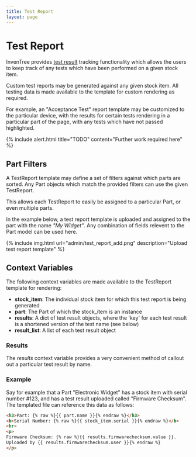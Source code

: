 ```yaml
---
title: Test Report
layout: page
---
```


# Test Report

InvenTree provides [test result](/docs/stock/test) tracking functionality which allows the users to keep track of any tests which have been performed on a given stock item.

Custom test reports may be generated against any given stock item. All testing data is made available to the template for custom rendering as required.

For example, an "Acceptance Test" report template may be customized to the particular device, with the results for certain tests rendering in a particular part of the page, with any tests which have not passed highlighted.

{% include alert.html title="TODO" content="Further work required here" %}

## Part Filters

A TestReport template may define a set of filters against which parts are sorted. Any Part objects which match the provided filters can use the given TestReport.

This allows each TestReport to easily be assigned to a particular Part, or even multiple parts.

In the example below, a test report template is uploaded and assigned to the part with the name *"My Widget"*. Any combination of fields relevent to the Part model can be used here.

{% include img.html url="admin/test_report_add.png" description="Upload test report template" %}

## Context Variables

The following context variables are made available to the TestReport template for rendering:

- **stock_item**: The individual stock item for which this test report is being generated
- **part**: The Part of which the stock_item is an instance
- **results**: A dict of test result objects, where the 'key' for each test result is a shortened version of the test name (see below)
- **result_list**: A list of each test result object

### Results

The *results* context variable provides a very convenient method of callout out a particular test result by name.

### Example

Say for example that a Part "Electronic Widget" has a stock item with serial number #123, and has a test result uploaded called "Firmware Checksum". The templated file can reference this data as follows:

```html
<h3>Part: {% raw %}{{ part.name }}{% endraw %}</h3>
<b>Serial Number: {% raw %}{{ stock_item.serial }}{% endraw %}</b>
<hr>
<p>
Firmware Checksum: {% raw %}{{ results.firmwarechecksum.value }}.
Uploaded by {{ results.firmwarechecksum.user }}{% endraw %}
</p>
```
